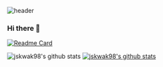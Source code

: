 ![header](https://capsule-render.vercel.app/api?type=rect&text=Works%20I've%20Done&color=timeGradient)
### Hi there 👋


[![Readme Card](https://github-readme-stats.vercel.app/api/pin/?username=jskwak98&repo=2022-1-OS-12-Term-Project)](https://github.com/anuraghazra/github-readme-stats)

![jskwak98's github stats](https://github-readme-stats.vercel.app/api?username=jskwak98&show_icons=true&count_private=true&theme=dark)
[![jskwak98's github stats](https://github-readme-stats.vercel.app/api/top-langs/?username=jskwak98&show_icons=true&hide_border=true&title_color=004386&icon_color=004386&layout=compact&count_private=true&theme=dark)](https://github.com/jskwak98)
<!--
**jskwak98/jskwak98** is a ✨ _special_ ✨ repository because its `README.md` (this file) appears on your GitHub profile.

Here are some ideas to get you started:

- 🔭 I’m currently working on ...
- 🌱 I’m currently learning ...
- 👯 I’m looking to collaborate on ...
- 🤔 I’m looking for help with ...
- 💬 Ask me about ...
- 📫 How to reach me: ...
- 😄 Pronouns: ...
- ⚡ Fun fact: ...
-->
